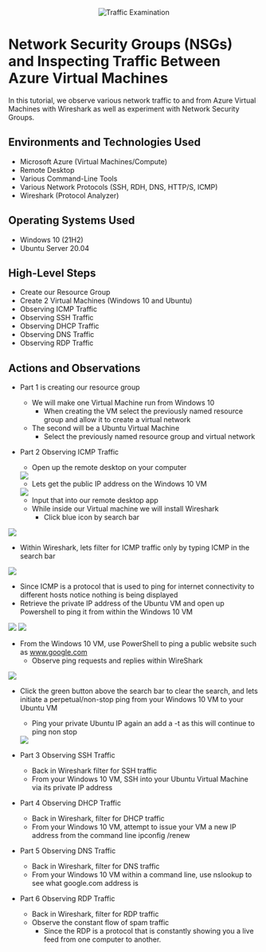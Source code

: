 <p align="center">
<img src="https://i.imgur.com/Ua7udoS.png" alt="Traffic Examination"/>
</p>

<h1>Network Security Groups (NSGs) and Inspecting Traffic Between Azure Virtual Machines</h1>
In this tutorial, we observe various network traffic to and from Azure Virtual Machines with Wireshark as well as experiment with Network Security Groups. <br />


<h2>Environments and Technologies Used</h2>

- Microsoft Azure (Virtual Machines/Compute)
- Remote Desktop
- Various Command-Line Tools
- Various Network Protocols (SSH, RDH, DNS, HTTP/S, ICMP)
- Wireshark (Protocol Analyzer)

<h2>Operating Systems Used </h2>

- Windows 10 (21H2)
- Ubuntu Server 20.04

<h2>High-Level Steps</h2>

- Create our Resource Group
- Create 2 Virtual Machines (Windows 10 and Ubuntu)
- Observing ICMP Traffic
- Observing SSH Traffic
- Observing DHCP Traffic
- Observing DNS Traffic
- Observing RDP Traffic

<h2>Actions and Observations</h2>

- Part 1 is creating our resource group
  - We will make one Virtual Machine run from Windows 10
    - When creating the VM select the previously named resource group and allow it to create a virtual network
  - The second will be a Ubuntu Virtual Machine
    - Select the previously named resource group and virtual network
- Part 2 Observing ICMP Traffic
   - Open up the remote desktop on your computer
   <img src="https://i.imgur.com/b5SkxdR.png"/>
   
   - Lets get the public IP address on the Windows 10 VM
  <img src="https://i.imgur.com/xeFLSTn.png"/>
  
   - Input that into our remote desktop app
   - While inside our Virtual machine we will install Wireshark
      - Click blue icon by search bar
 <img src="https://i.imgur.com/cosP8Cq.png"/>
 
   - Within Wireshark, lets filter for ICMP traffic only by typing ICMP in the search bar
 <img src="https://i.imgur.com/FG5sqf2.png"/>

   - Since ICMP is a protocol that is used to ping for internet connectivity to different hosts notice nothing is being displayed
   - Retrieve the private IP address of the Ubuntu VM and open up Powershell to ping it from within the Windows 10 VM
  <img src="https://i.imgur.com/LvqX1dI.png"/>
  <img src="https://i.imgur.com/Vvv1j8F.png"/>
  
   - From the Windows 10 VM, use PowerShell to ping a public website such as www.google.com
     - Observe ping requests and replies within WireShark
   <img src="https://i.imgur.com/9MstXjl.png"/>

   - Click the green button above the search bar to clear the search, and lets initiate a perpetual/non-stop ping from your Windows 10 VM to your Ubuntu VM
     - Ping your private Ubuntu IP again an add a -t as this will continue to ping non stop
     <img src="https://i.imgur.com/KsDZ0Jc.png"/>
     
- Part 3 Observing SSH Traffic
  - Back in Wireshark filter for SSH traffic
  - From your Windows 10 VM, SSH into your Ubuntu Virtual Machine via its private IP address
- Part 4 Observing DHCP Traffic
   - Back in Wireshark, filter for DHCP traffic 
   - From your Windows 10 VM, attempt to issue your VM a new IP address from the command line ipconfig /renew 
- Part 5 Observing DNS Traffic
   - Back in Wireshark, filter for DNS traffic 
   - From your Windows 10 VM within a command line, use nslookup to see what google.com address is 
- Part 6 Observing RDP Traffic
   - Back in Wireshark, filter for RDP traffic
   - Observe the constant flow of spam traffic
     - Since the RDP is a protocol that is constantly showing you a live feed from one computer to another.

